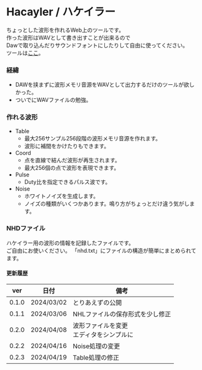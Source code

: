 # Hacayler / ハケイラー
ちょっとした波形を作れるWeb上のツールです。<br>
作った波形はWAVとして書き出すことが出来るので<br>
Dawで取り込んだりサウンドフォントにしたりして自由に使ってください。<br>
ツールは[ここ](https://0x41n.github.io/Hacayler/)。
### 経緯
* DAWを挟まずに波形メモリ音源をWAVとして出力するだけのツールが欲しかった。<br>
* ついでにWAVファイルの勉強。
### 作れる波形
* Table
  * 最大256サンプル256段階の波形メモリ音源を作れます。
  * 波形に補間をかけたりもできます。
* Coord
  * 点を直線で結んだ波形が再生されます。
  * 最大256個の点で波形を表現できます。
* Pulse
  * Duty比を指定できるパルス波です。
* Noise
  * ホワイトノイズを生成します。
  * ノイズの種類がいくつかあります。鳴り方がちょっとだけ違う気がします。
### NHDファイル
ハケイラー用の波形の情報を記録したファイルです。<br>
ご自由にお使いください。
「nhd.txt」にファイルの構造が簡単にまとめられてます。
<br>
#### 更新履歴
| ver | 日付 | 備考 |
| :---: | ---- | ---- |
| 0.1.0 | 2024/03/02 | とりあえずの公開 |
| 0.1.1 | 2024/03/06 | NHLファイルの保存形式を少し修正 |
| 0.2.0 | 2024/04/08 | 波形ファイルを変更<br>エディタをシンプルに |
| 0.2.2 | 2024/04/16 | Noise処理の変更 |
| 0.2.3 | 2024/04/19 | Table処理の修正 |
